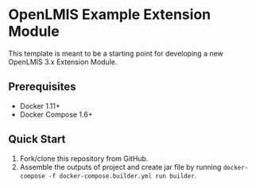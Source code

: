 # OpenLMIS Example Extension Module
This template is meant to be a starting point for developing a new 
OpenLMIS 3.x Extension Module.

## Prerequisites
* Docker 1.11+
* Docker Compose 1.6+

## Quick Start
1. Fork/clone this repository from GitHub.
2. Assemble the outputs of project and create jar file by running `docker-compose -f docker-compose.builder.yml run builder`.
